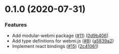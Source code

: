 <a name="0.1.0"></a>
# 0.1.0 (2020-07-31)


### Features

* Add modular-webmi package ([#11](https://github.com/LukasHechenberger/create-atvise-app/issues/11)) ([0d9b406](https://github.com/LukasHechenberger/create-atvise-app/commits/0d9b406))
* Add type definitions for webmi.js ([#8](https://github.com/LukasHechenberger/create-atvise-app/issues/8)) ([a5839a2](https://github.com/LukasHechenberger/create-atvise-app/commits/a5839a2))
* Implement react bindings ([#15](https://github.com/LukasHechenberger/create-atvise-app/issues/15)) ([2c41061](https://github.com/LukasHechenberger/create-atvise-app/commits/2c41061))



